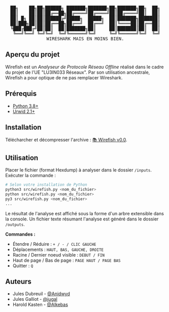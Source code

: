 <div align="center">
<pre>
██╗    ██╗██╗██████╗ ███████╗███████╗██╗███████╗██╗  ██╗
██║    ██║██║██╔══██╗██╔════╝██╔════╝██║██╔════╝██║  ██║
██║ █╗ ██║██║██████╔╝█████╗  █████╗  ██║███████╗███████║
██║███╗██║██║██╔══██╗██╔══╝  ██╔══╝  ██║╚════██║██╔══██║
╚███╔███╔╝██║██║  ██║███████╗██║     ██║███████║██║  ██║
 ╚══╝╚══╝ ╚═╝╚═╝  ╚═╝╚══════╝╚═╝     ╚═╝╚══════╝╚═╝  ╚═╝
WIRESHARK MAIS EN MOINS BIEN.
</pre>
</div>

## Aperçu du projet
Wirefish est un _Analyseur de Protocole Réseau Offline_ réalisé dans le cadre du projet de l'UE "LU3IN033 Réseaux". Par son utilisation ancestrale, Wirefish a pour optique de ne pas remplacer Wireshark. 

## Prérequis
   * [Python 3.8+](https://www.python.org/downloads/)
   * [Urwid 2.1+](http://urwid.org/)

## Installation
Télécharcher et décompresser l'archive : [📚 Wirefish v0.0](https://github.com/Anidwyd/wirefish/archive/master.zip).

## Utilisation
Placer le fichier (format Hexdump) à analyser dans le dossier `/inputs`. Exécuter la commande :

```bash
# Selon votre installation de Python
python3 src/wirefish.py <nom_du_fichier>
python src/wirefish.py <nom_du_fichier>
py3 src/wirefish.py <nom_du_fichier>
...
```

Le résultat de l'analyse est affiché sous la forme d'un arbre extensible dans la console. Un fichier texte résumant l'analyse est généré dans le dossier `/outputs`.

__Commandes :__
   * Étendre / Réduire : `+ / - / CLIC GAUCHE`
   * Déplacements : `HAUT, BAS, GAUCHE, DROITE`
   * Racine / Dernier noeud visible : `DEBUT / FIN`
   * Haut de page / Bas de page : `PAGE HAUT / PAGE BAS`
   * Quitter : `Q`
   
## Auteurs
   * Jules Dubreuil - [@Anidwyd](http://github.com/anidwyd)
   * Jules Galliot - [@jugal](http://github.com/jugal)
   * Harold Kasten - [@Alkebas](https://github.com/alkebas)
